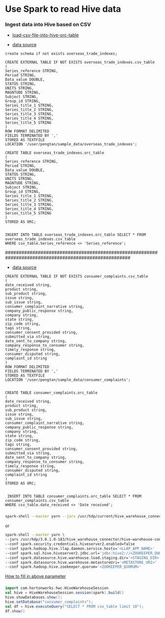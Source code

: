 # Use Spark to read Hive data

### Ingest data into Hive based on CSV
- [load-csv-file-into-hive-orc-table](https://bigdataprogrammers.com/load-csv-file-into-hive-orc-table/) 

- [data source](https://www.stats.govt.nz/assets/Uploads/Overseas-trade-indexes-prices-and-volumes/Overseas-trade-indexes-prices-and-volumes-December-2018-quarter-provisional/Download-data/overseas-trade-indexes-december-2018-quarter-provisional-csv.csv)

```hiveql
create schema if not exists overseas_trade_indexes;

CREATE EXTERNAL TABLE IF NOT EXISTS overseas_trade_indexes.csv_table
(
Series_reference STRING,
Period STRING,
Data_value DOUBLE,
STATUS STRING,
UNITS STRING,
MAGNTUDE STRING,
Subject STRING,
Group_id STRING,
Series_title_1 STRING,
Series_title_2 STRING,
Series_title_3 STRING,
Series_title_4 STRING,
Series_title_5 STRING
)
ROW FORMAT DELIMITED
FIELDS TERMINATED BY ','
STORED AS TEXTFILE
LOCATION '/user/pengtan/sample_data/overseas_trade_indexes';

CREATE TABLE overseas_trade_indexes.orc_table
(
Series_reference STRING,
Period STRING,
Data_value DOUBLE,
STATUS STRING,
UNITS STRING,
MAGNTUDE STRING,
Subject STRING,
Group_id STRING,
Series_title_1 STRING,
Series_title_2 STRING,
Series_title_3 STRING,
Series_title_4 STRING,
Series_title_5 STRING
)
STORED AS ORC;


INSERT INTO TABLE overseas_trade_indexes.orc_table SELECT * FROM overseas_trade_indexes.csv_table
WHERE csv_table.Series_reference <> 'Series_reference';
```
######################################################################################################

- [data source](https://data.consumerfinance.gov/api/views/s6ew-h6mp/rows.csv?accessType=DOWNLOAD)

```hiveql
CREATE EXTERNAL TABLE IF NOT EXISTS consumer_complaints.csv_table
(
date_received string,
product string,
sub_product string,
issue string,
sub_issue string,
consumer_complaint_narrative string,
company_public_response string,
company string,
state string,
zip_code string,
tags string,
consumer_consent_provided string,
submitted_via string,
date_sent_to_company string,
company_response_to_consumer string,
timely_response string,
consumer_disputed string,
complaint_id string
)
ROW FORMAT DELIMITED
FIELDS TERMINATED BY ','
STORED AS TEXTFILE
LOCATION '/user/pengtan/sample_data/consumer_complaints';

```
```hiveql

CREATE TABLE consumer_complaints.orc_table
(
date_received string,
product string,
sub_product string,
issue string,
sub_issue string,
consumer_complaint_narrative string,
company_public_response string,
company string,
state string,
zip_code string,
tags string,
consumer_consent_provided string,
submitted_via string,
date_sent_to_company string,
company_response_to_consumer string,
timely_response string,
consumer_disputed string,
complaint_id string
)
STORED AS ORC;

 
 INSERT INTO TABLE consumer_complaints.orc_table SELECT * FROM consumer_complaints.csv_table
WHERE csv_table.date_received <> 'Date received';

```

###

```bash
spark-shell --master yarn --jars /usr/hdp/current/hive_warehouse_connector/hive-warehouse-connector-assembly-1.0.0.3.1.0.0-78.jar
```
or 

```bash
spark-shell --master yarn \
--jars /usr/hdp/3.0.1.0-183/hive_warehouse_connector/hive-warehouse-connector-assembly-1.0.0.3.0.1.0-183.jar \
--conf spark.security.credentials.hiveserver2.enabled=false
--conf spark.hadoop.hive.llap.daemon.service.hosts='<LLAP_APP_NAME>'
--conf spark.sql.hive.hiveserver2.jdbc.url='jdbc:hive2://<ZOOKEEPER_QUORUM>;serviceDiscoveryMode=zookeeper;zookeeperNamespace=hiveserver2-interactive'
--conf spark.datasource.hive.warehouse.load.staging.dir='<STAGING_DIR>'
--conf spark.datasource.hive.warehouse.metastoreUri='<METASTORE_URI>'
--conf spark.hadoop.hive.zookeeper.quorum='<ZOOKEEPER_QUORUM>'
```
[How to fill in above parameter](https://docs.hortonworks.com/HDPDocuments/HDP3/HDP-3.0.0/integrating-hive/content/hive_configure_a_spark_hive_connection.html)


###

```scala
import com.hortonworks.hwc.HiveWarehouseSession
val hive = HiveWarehouseSession.session(spark).build()
hive.showDatabases.show();
hive.setDatabase("consumer_complaints");
val df = hive.executeQuery("SELECT * FROM csv_table limit 10");
df.show()
```